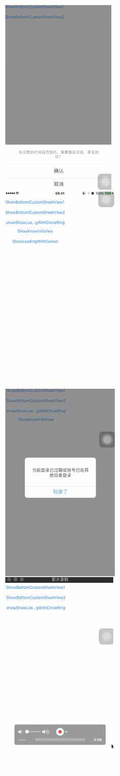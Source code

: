 
![image](https://github.com/damonyyb/YYBView/blob/master/gif/iconChanged.gif)
![image](https://github.com/damonyyb/YYBView/blob/master/gif/ShowLoadingWithCancel.gif)
![image](https://github.com/damonyyb/YYBView/blob/master/gif/ShowKnowInfoView.gif)
![image](https://github.com/damonyyb/YYBView/blob/master/gif/CircleRingLoadingView.gif)